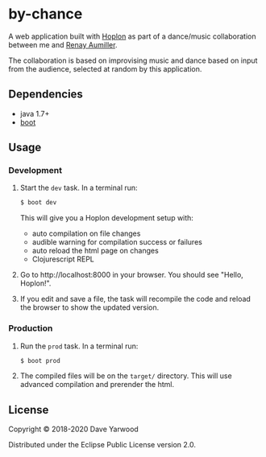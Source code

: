 # by-chance

A web application built with [Hoplon][hoplon] as part of a dance/music
collaboration between me and [Renay Aumiller][rad].

The collaboration is based on improvising music and dance based on input from
the audience, selected at random by this application.

## Dependencies

- java 1.7+
- [boot][boot]

## Usage
### Development
1. Start the `dev` task. In a terminal run:
    ```bash
    $ boot dev
    ```
    This will give you a  Hoplon development setup with:
    - auto compilation on file changes
    - audible warning for compilation success or failures
    - auto reload the html page on changes
    - Clojurescript REPL

2. Go to http://localhost:8000 in your browser. You should see "Hello, Hoplon!".

3. If you edit and save a file, the task will recompile the code and reload the
   browser to show the updated version.

### Production
1. Run the `prod` task. In a terminal run:
    ```bash
    $ boot prod
    ```

2. The compiled files will be on the `target/` directory. This will use
   advanced compilation and prerender the html.

## License

Copyright © 2018-2020 Dave Yarwood

Distributed under the Eclipse Public License version 2.0.

[boot]: http://boot-clj.com
[hoplon]: http://hoplon.io
[rad]: https://www.radances.com
